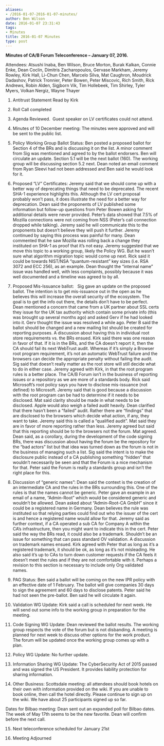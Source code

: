 ```yaml
---
aliases:
- /2016-01-07-2016-01-07-minutes/
author: Ben Wilson
date: 2016-01-07 23:31:43
tags:
- Minutes
title: 2016-01-07 Minutes
type: post
---
```


**Minutes of CA/B Forum Teleconference – January 07, 2016.**

Attendees: Atsushi Inaba, Ben Wilson, Bruce Morton, Burak Kalkan, Connie Enke, Dean Coclin, Dimitris Zacharopoulos, Gervase Markham, Jeremy Rowley, Kirk Hall, Li-Chun Chen, Marcelo Silva, Mat Caughron, Moudrick Dadashov, Patrick Tronnier, Peter Bowen, Peter Miscovic, Rich Smith, Rick Andrews, Robin Alden, Sigjborn Vik, Tim Hollebeek, Tim Shirley, Tyler Myers, Volkan Nergiz, Wayne Thayer

1. Antitrust Statement Read by Kirk

1. Roll Call completed

1. Agenda Reviewed.  Guest speaker on LV certificates could not attend.

1. Minutes of 10 December meeting: The minutes were approved and will be sent to the public list.

1. Policy Working Group Ballot Status: Ben posted a proposed ballot for Section 4 of the BRs and is discussing it on the list. A minor comment from Sig was mentioned and agreed to by the ballot endorsers. Ben will circulate an update. Section 5.1 will be the next ballot (160). The working group will be discussing section 5.2 next. Dean noted an email comment from Ryan Sleevi had not been addressed and Ben said he would look for it.

1. Proposed “LV” Certificates: Jeremy said that we should come up with a better way of deprecating things that need to be deprecated. The recent SHA-1 experience highlights this. Although the LV cert proposal probably won’t pass, it does illustrate the need for a better way for deprecation. Dean said the proponents of LV published some information but follow-up questions from Peter Bowen asking for additional details were never provided. Peter’s data showed that 7.5% of Mozilla connections were not coming from NSS (Peter’s call connection dropped while talking). Jeremy said he will communicate this to the proponents but doesn’t believe they will push it further. Jeremy continued by saying this process was painful for many. Dean commented that he saw Mozilla was rolling back a change they instituted on SHA-1 as proof that it’s not easy. Jeremy suggested that we move this topic to a working group, likely the Policy WG. But he wasn’t sure what algorithm migration topic would come up next. Rick said it could be towards NIST/NSA “quantum-resistant” key sizes (i.e. RSA 3072 and ECC 256), as an example. Dean thought the “internal name” issue was handled well, with less complaints, possibly because it was well documented and a timeline was agreed to by all.

1. Proposed Mis-Issuance ballot:   Sig gave an update on the proposed ballot. The intention is to get mis-issuance out in the open as he believes this will increase the overall security of the ecosystem. The goal is to get the info out there, the details don’t have to be perfect. Dean mentioned a concern that came from a UK partner about SSL certs they issue for the UK tax authority which contain some private info (this was brought up several months ago) and asked Gerv if he had looked into it. Gerv thought the issue was resolved a while ago. Peter B said the ballot should be changed and a new mailing list should be created for reporting purposes. A discussion about having this in individual root store requirements vs. the BRs ensued. Kirk said there was one reason in favor of that. If it is in the BRs, and the CA doesn’t report it, then the CA should fail its next WebTrust audit. Whereas if it’s simply a Browser root program requirement, it’s not an automatic WebTrust failure and the browsers can decide the appropriate penalty without failing the audit. Sig said that doesn’t really matter as the root store will still decide what to do in either case. Jeremy agreed with Kirk, in that the root program rules is a better place. The CA/B Forum isn’t in the business of reporting issues or a repository as we are more of a standards body. Rick said Microsoft’s root policy says you have to disclose mis-issuance (not defined) to Microsoft. Jeremy said that is good because a discussion with the root program can be had to determine if it needs to be disclosed. Mat said clarity should be made in what needs to be disclosed. Apple would also weigh a failed audit heavily. Dean clarified that there hasn’t been a “failed” audit. Rather there are “findings” that are disclosed to the browsers which decide what action, if any, they want to take. Jeremy said this is called a “qualified audit”. Mat said they are in favor of more reporting rather than less. Jeremy agreed but said that this reporting should be to the browsers not the forum. Mat agreed. Dean said, as a corollary, during the development of the code signing BRs, there was discussion about having the forum be the repository for the “bad actors” list but that idea was turned down as the forum is not in the business of managing such a list. Sig said the intent is to make the disclosure public instead of a CA publishing something “hidden” that wouldn’t necessarily be seen and that the Forum is a nice mechanism for that. Peter said the Forum is really a standards group and isn’t the right place for this.

1. Discussion of “generic names”: Dean said the context is the creation of an intermediate CA and the rules in the BRs surrounding this. One of the rules is that the names cannot be generic. Peter gave an example in an email of a name, “Admin-Root” which would be considered generic and wouldn’t be allowed. Dean asked about “Admin-Root-CA GmbH” since it could be a registered name in Germany. Dean believes the rule was instituted so that relying parties could find out who the issuer of the cert is and hence a registered name would allow for that. Jeremy said as further context, if a CA operated a sub CA for Company A within the CA’s infrastructure, then you might want to indicate this in the cert. Peter said the way the BRs read, it could also be a trademark. Shouldn’t be an issue for something that can pass standard OV validation. A discussion on trademark names ensued. Kirk agreed with Peter that as long as it’s a registered trademark, it should be ok, as long as it’s not misleading. He also said it’s up to CAs to turn down customer requests if the CA feels it doesn’t meet the rules and if they are not comfortable with it. Perhaps a revision to this section is necessary to include only Org validated names.

1. PAG Status: Ben said a ballot will be coming on the new IPR policy with an effective date of 1 February. The ballot will give companies 30 days to sign the agreement and 60 days to disclose patents. Peter said he had not seen the pre-ballot. Ben said he will circulate it again.

1. Validation WG Update: Kirk said a call is scheduled for next week. He will send out some info to the working group in preparation for the meeting.

1. Code Signing WG Update: Dean reviewed the ballot results. The working group respects the vote of the forum but is not disbanding. A meeting is planned for next week to discuss other options for the work product. The forum will be updated once the working group comes up with a plan.

1. Policy WG Update: No further update.

1. Information Sharing WG Update: The CyberSecurity Act of 2015 passed and was signed the US President. It provides liability protection for sharing information.

1. Other Business: Scottsdale meeting: all attendees should book hotels on their own with information provided on the wiki. If you are unable to book online, then call the hotel directly. Please continue to sign up on the wiki. We have about 25 participants signed up so far.

Dates for Bilbao meeting: Dean sent out an expanded poll for Bilbao dates. The week of May 17th seems to be the new favorite. Dean will confirm before the next call.

15. Next teleconference scheduled for January 21st

01. Meeting Adjourned
